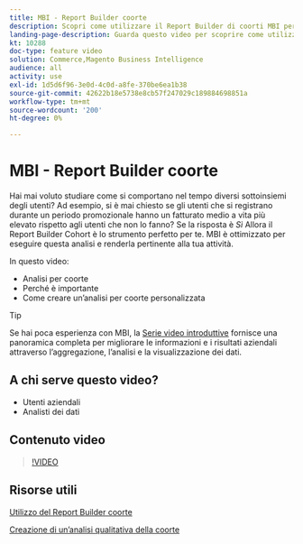 ```yaml
---
title: MBI - Report Builder coorte
description: Scopri come utilizzare il Report Builder di coorti MBI per creare rapporti e analisi ottimizzati rilevanti per la tua attività.
landing-page-description: Guarda questo video per scoprire come utilizzare il Report Builder di coorti MBI per creare rapporti e analisi ottimizzati rilevanti per la tua attività.
kt: 10288
doc-type: feature video
solution: Commerce,Magento Business Intelligence
audience: all
activity: use
exl-id: 1d5d6f96-3e0d-4c0d-a8fe-370be6ea1b38
source-git-commit: 42622b18e5738e8cb57f247029c189884698851a
workflow-type: tm+mt
source-wordcount: '200'
ht-degree: 0%

---
```


# MBI - Report Builder coorte

Hai mai voluto studiare come si comportano nel tempo diversi sottoinsiemi degli utenti? Ad esempio, si è mai chiesto se gli utenti che si registrano durante un periodo promozionale hanno un fatturato medio a vita più elevato rispetto agli utenti che non lo fanno? Se la risposta è _Sì_ Allora il Report Builder Cohort è lo strumento perfetto per te. MBI è ottimizzato per eseguire questa analisi e renderla pertinente alla tua attività.

In questo video:

- Analisi per coorte
- Perché è importante
- Come creare un’analisi per coorte personalizzata

>[!TIP]
>
>Se hai poca esperienza con MBI, la [Serie video introduttive](1-overview.md) fornisce una panoramica completa per migliorare le informazioni e i risultati aziendali attraverso l’aggregazione, l’analisi e la visualizzazione dei dati.

## A chi serve questo video?

- Utenti aziendali
- Analisti dei dati

## Contenuto video

>[!VIDEO](https://video.tv.adobe.com/v/342407?quality=12&learn=on)

## Risorse utili

[Utilizzo del Report Builder coorte](https://docs.magento.com/mbi/data-analyst/dev-reports/cohort-rpt-bldr.html)

[Creazione di un’analisi qualitativa della coorte](https://docs.magento.com/mbi/data-analyst/dev-reports/create-qual-cohort-analysis.html)
